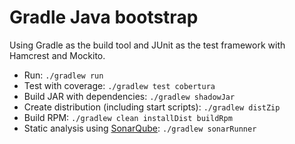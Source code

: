 Gradle Java bootstrap
=====================

Using Gradle as the build tool and JUnit as the test framework with Hamcrest and Mockito.

- Run: `./gradlew run`
- Test with coverage: `./gradlew test cobertura`
- Build JAR with dependencies: `./gradlew shadowJar`
- Create distribution (including start scripts): `./gradlew distZip`
- Build RPM: `./gradlew clean installDist buildRpm`
- Static analysis using [SonarQube](http://www.sonarqube.org): `./gradlew sonarRunner`
